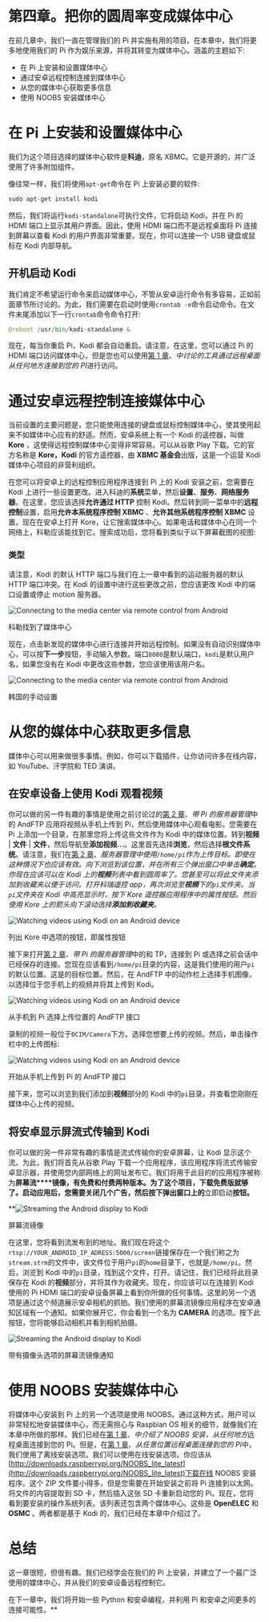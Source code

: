 # 第四章。把你的圆周率变成媒体中心

在前几章中，我们一直在管理我们的 Pi 并实施有用的项目。在本章中，我们将更多地使用我们的 Pi 作为娱乐来源，并将其转变为媒体中心。涵盖的主题如下:

*   在 Pi 上安装和设置媒体中心
*   通过安卓远程控制连接到媒体中心
*   从您的媒体中心获取更多信息
*   使用 NOOBS 安装媒体中心

# 在 Pi 上安装和设置媒体中心

我们为这个项目选择的媒体中心软件是**科迪**，原名 XBMC。它是开源的，并广泛使用了许多附加组件。

像往常一样，我们将使用`apt-get`命令在 Pi 上安装必要的软件:

```py
sudo apt-get install kodi

```

然后，我们将运行`kodi-standalone`可执行文件，它将启动 Kodi，并在 Pi 的 HDMI 端口上显示其用户界面。因此，使用 HDMI 端口而不是远程桌面将 Pi 连接到屏幕以查看 Kodi 的用户界面非常重要。现在，你可以连接一个 USB 键盘或鼠标在 Kodi 内部导航。

## 开机启动 Kodi

我们肯定不希望运行命令来启动媒体中心，不管从安卓运行命令有多容易，正如前面章节所讨论的。为此，我们需要在启动时使用`crontab -e`命令启动命令。在文件末尾添加以下一行`crontab`命令命令打开:

```py
@reboot /usr/bin/kodi-standalone &
```

现在，每当你重启 Pi，Kodi 都会自动重启。请注意，在这里，您可以通过 Pi 的 HDMI 端口访问媒体中心，但是您也可以使用[第 1 章](1.html#aid-DB7S1 "Chapter 1. Make a Remote Desktop Connection to Your Pi from Anywhere")、*中讨论的工具通过远程桌面从任何地方连接到您的 PI*进行访问。

# 通过安卓远程控制连接媒体中心

当前设置的主要问题是，您只能使用连接的键盘或鼠标控制媒体中心，使其使用起来不如媒体中心应有的舒适。然而，安卓系统上有一个 Kodi 的遥控器，叫做 **Kore** ，这使得远程控制媒体中心变得非常容易。可以从谷歌 Play 下载。它的官方名称是 **Kore，Kodi** 的官方遥控器，由 **XBMC 基金会**出版，这是一个运营 Kodi 媒体中心项目的非营利组织。

在您可以将安卓上的远程控制应用程序连接到 Pi 上的 Kodi 安装之前，您需要在 Kodi 上进行一些设置更改。进入科迪的**系统**菜单，然后**设置**、**服务**、**网络服务器**。在这里，您应该选择**允许通过 HTTP** 控制 Kodi。然后转到同一菜单中的**远程控制**设置，启用**允许本系统程序控制 XBMC** 、**允许其他系统程序控制 XBMC** 设置。现在在安卓上打开 Kore，让它搜索媒体中心。如果电话和媒体中心在同一个网络上，科勒应该能找到它。搜索成功后，您将看到类似于以下屏幕截图的视图:

### 类型

请注意，Kodi 的默认 HTTP 端口与我们在上一章中看到的运动服务器的默认 HTTP 端口冲突。在 Kodi 的设置中进行这些更改之前，您应该更改 Kodi 中的端口设置或停止 motion 服务器。

![Connecting to the media center via remote control from Android](../Images/image00124.jpeg)

科勒找到了媒体中心

现在，点击新发现的媒体中心进行连接并开始远程控制。如果没有自动识别媒体中心，可以按**下一步**按钮，手动输入参数。端口`8080`是默认端口，`kodi`是默认用户名，如果您没有在 Kodi 中更改这些参数，您应该使用该用户名。

![Connecting to the media center via remote control from Android](../Images/image00125.jpeg)

韩国的手动设置

# 从您的媒体中心获取更多信息

媒体中心可以用来做很多事情。例如，你可以下载插件，让你访问许多在线内容，如 YouTube、汗学院和 TED 演讲。

## 在安卓设备上使用 Kodi 观看视频

你可以做的另一件有趣的事情是使用之前讨论过的[第 2 章](2.html#aid-K0RQ1 "Chapter 2. Server Management with Pi")、*带 Pi 的服务器管理*中的 AndFTP 应用将视频从手机上传到 Pi，然后使用媒体中心观看电影。您需要在 Pi 上添加一个目录，在那里您将上传这些文件作为 Kodi 中的媒体位置。转到**视频** | **文件** | **文件**，然后导航至**添加视频...**。这里首先选择**浏览**，然后选择**根文件系统**。请注意，我们在[第 2 章](2.html#aid-K0RQ1 "Chapter 2. Server Management with Pi")、*服务器管理中使用`/home/pi`作为上传目标。即使在这种情况下也应该有效。向下浏览到该位置，并在所有三个弹出窗口中单击**确定**。你现在应该可以在 Kodi 上的**视频**列表中看到圆周率了。您甚至可以将此文件夹添加到收藏夹以便于访问。打开科瑞遥控 app，再次浏览至**视频**下的`pi`文件夹。当`pi`文件夹在 Kodi 中高亮显示时，按下 Kore 遥控器应用程序中的属性按钮。然后使用 Kore 上的箭头向下滚动选择**添加到收藏夹**。*

![Watching videos using Kodi on an Android device](../Images/image00126.jpeg)

列出 Kore 中选项的按钮，即属性按钮

接下来打开[第 2 章](2.html#aid-K0RQ1 "Chapter 2. Server Management with Pi")、*带 Pi 的服务器管理*中的和 TP，连接到 Pi 或选择之前会话中已经保存的连接。您现在应该看到`/home/pi`目录的内容，这是我们使用的用户`pi`的默认位置。这是的目标位置。然后，在 AndFTP 中的动作栏上选择手机图像，以选择位于您手机上的视频并将其上传到 Kodi。

![Watching videos using Kodi on an Android device](../Images/image00127.jpeg)

从手机到 Pi 选择上传位置的 AndFTP 接口

录制的视频一般位于`DCIM/Camera`下方。选择您想要上传的视频。然后，单击操作栏中的上传图标:

![Watching videos using Kodi on an Android device](../Images/image00128.jpeg)

开始从手机上传到 Pi 的 AndFTP 接口

接下来，您可以浏览到我们添加到**视频**部分的 Kodi 中的`pi`目录，并查看您刚刚在媒体中心上传的视频。

## 将安卓显示屏流式传输到 Kodi

你可以做的另一件非常有趣的事情是流式传输你的安卓屏幕，让 Kodi 显示这个流。为此，我们将首先从谷歌 Play 下载一个应用程序，该应用程序将流式传输安卓显示器，并使用您内部网络上的网址发布它。我们将用于此目的的应用程序被称为**屏幕流****镜像，有免费和付费两种版本。为了这个项目，下载免费版就够了。启动应用后，您需要关闭几个广告，然后按下弹出窗口上的**立即启动**按钮。**

 **![Streaming the Android display to Kodi](../Images/image00129.jpeg)

屏幕流镜像

在这里，您将看到流发布到的地址。我们现在将这个`rtsp://YOUR_ANDROID_IP_ADRESS:5000/screen`链接保存在一个我们称之为`stream.strm`的文件中，该文件位于用户`pi`的`home`目录下，也就是`/home/pi`。然后，浏览到 Kodi 中的`pi`目录，找到这个文件，打开。请记住，我们已经将此目录保存在 Kodi 的**视频**部分，并将其作为收藏夹。现在，你应该可以在连接到 Kodi 使用的 Pi HDMI 端口的安卓设备屏幕上看到你所做的任何事情。这里的另一个选项是通过这个频道展示安卓相机的抓拍。我们使用的屏幕流镜像应用程序在安卓通知区域有一个通知。如果你展开它，你会看到一个名为 **CAMERA** 的选项。按下此按钮，您将能够启动相机并看到相机拍摄。

![Streaming the Android display to Kodi](../Images/image00130.jpeg)

带有摄像头选项的屏幕流镜像通知

# 使用 NOOBS 安装媒体中心

将媒体中心安装到 Pi 上的另一个选项是使用 NOOBS。通过这种方式，用户可以非常轻松地安装媒体中心，而无需担心与 Raspbian OS 相关的细节，就像我们在本章中所做的那样。我们已经在[第 1 章](1.html#aid-DB7S1 "Chapter 1. Make a Remote Desktop Connection to Your Pi from Anywhere")、*中介绍了 NOOBS 安装，从任何地方*远程桌面连接到您的 Pi。但是，在[第 1 章](1.html#aid-DB7S1 "Chapter 1. Make a Remote Desktop Connection to Your Pi from Anywhere")、*从任意位置远程桌面连接到您的 Pi*中，我们使用了离线安装选项。我们可以使用在线安装选项。你应该从[http://downloads.raspberrypi.org/NOOBS_lite_latest](http://downloads.raspberrypi.org/NOOBS_lite_latest)下载在线 NOOBS 安装程序。这个 ZIP 文件要小得多，但是您需要在开始安装之前将 Pi 连接到以太网。将文件的内容提取到 SD 卡，然后插入这张 SD 卡重新启动您的 Pi。现在，您将看到要安装的操作系统列表。该列表还包含两个媒体中心。这些是 **OpenELEC** 和 **OSMC** 。两者都是基于 Kodi 的，我们已经在本章中介绍过了。

# 总结

这一章很短，但很有趣。我们已经学会在我们的 Pi 上安装，并建立了一个最广泛使用的媒体中心，并从我们的安卓设备远程控制它。

在下一章中，我们将开始一些 Python 和安卓编程，并利用 Pi 和安卓之间更多的连接可能性。**